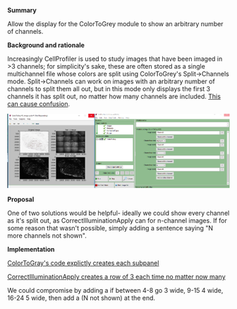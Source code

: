 **Summary**

Allow the display for the ColorToGrey module to show an arbitrary number of channels.  

**Background and rationale**

Increasingly CellProfiler is used to study images that have been imaged in >3 channels; for simplicity's sake, these are often stored as a single multichannel file whose colors are split using ColorToGrey's Split->Channels mode.  Split->Channels can work on images with an arbitrary number of channels to split them all out, but in this mode only displays the first 3 channels it has split out, no matter how many channels are included.  [This can cause confusion](http://forum.cellprofiler.org/t/can-you-use-cellprofiler-to-analyze-whole-tissue-samples-6-color-images/4711/5?u=bcimini).

![ColorToGrey's output splitting a 6 channel image](images/ColorToGreyScreenshot.png)


**Proposal**

One of two solutions would be helpful- ideally we could show every channel as it's split out, as CorrectIlluminationApply can for n-channel images.  If for some reason that wasn't possible, simply adding a sentence saying "N more channels not shown".  

**Implementation**

[ColorToGray's code explictly creates each subpanel](https://github.com/CellProfiler/CellProfiler/blob/master/cellprofiler/modules/colortogray.py#L367-L391)

[CorrectIlluminationApply creates a row of 3 each time no matter now many](https://github.com/CellProfiler/CellProfiler/blob/master/cellprofiler/modules/correctilluminationapply.py#L224-L256)

We could compromise by adding a if between 4-8 go 3 wide, 9-15 4 wide, 16-24 5 wide, then add a (N not shown) at the end.
